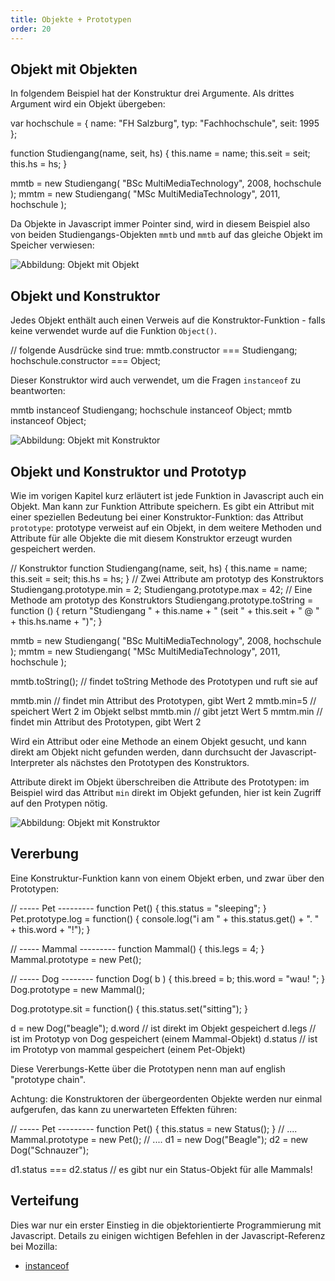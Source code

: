 ```yaml
---
title: Objekte + Prototypen
order: 20
---
```


## Objekt mit Objekten

In folgendem Beispiel hat der Konstruktur drei Argumente. Als
drittes Argument wird ein Objekt übergeben:

<javascript caption="Objekt mit Objekt">
  var hochschule = {
    name: "FH Salzburg",
    typ: "Fachhochschule",
    seit: 1995
  };

  function Studiengang(name, seit, hs) {
    this.name = name;
    this.seit = seit;
    this.hs = hs;
  }

  mmtb = new Studiengang( "BSc MultiMediaTechnology", 2008, hochschule );
  mmtm = new Studiengang( "MSc MultiMediaTechnology", 2011, hochschule );
</javascript>

Da Objekte in Javascript immer Pointer sind, wird in diesem Beispiel also von
beiden Studiengangs-Objekten `mmtb` und `mmtb` auf das gleiche Objekt im
Speicher verwiesen:

![Abbildung: Objekt mit Objekt](/images/objekt-mit-objekt.png)

## Objekt und Konstruktor

Jedes Objekt enthält auch einen Verweis auf die Konstruktor-Funktion - falls
keine verwendet wurde auf die Funktion `Object()`.

<javascript caption="Fortsetzung: Konstruktor-Funktionen">
// folgende Ausdrücke sind true:
mmtb.constructor === Studiengang;
hochschule.constructor === Object;
</javascript>

Dieser Konstruktor wird auch verwendet, um die Fragen `instanceof` zu beantworten:

<javascript caption="Fortsetzung: Operator instanceof">
mmtb instanceof Studiengang;
hochschule instanceof Object;
mmtb instanceof Object;
</javascript>

![Abbildung: Objekt mit Konstruktor](/images/objekt-mit-objekt-und-constructor.png)


## Objekt und Konstruktor und Prototyp

Wie im vorigen Kapitel kurz erläutert ist jede Funktion in Javascript auch ein Objekt.
Man kann zur Funktion Attribute speichern.  Es gibt ein Attribut mit einer speziellen Bedeutung
bei einer Konstruktor-Funktion: das Attribut `prototype`: prototype verweist auf ein Objekt,
in dem weitere Methoden und Attribute für alle Objekte die mit diesem Konstruktor erzeugt wurden
gespeichert werden.

<javascript caption="Methoden und Attribute definieren mit dem Prototyp">
  // Konstruktor
  function Studiengang(name, seit, hs) {
    this.name = name;
    this.seit = seit;
    this.hs = hs;
  }
  // Zwei Attribute am prototyp des Konstruktors
  Studiengang.prototype.min = 2;
  Studiengang.prototype.max = 42;
  // Eine Methode am prototyp des Konstruktors
  Studiengang.prototype.toString = function () {
    return "Studiengang " + this.name + " (seit " + this.seit + " @ " + this.hs.name + ")";
  }

  mmtb = new Studiengang( "BSc MultiMediaTechnology", 2008, hochschule );
  mmtm = new Studiengang( "MSc MultiMediaTechnology", 2011, hochschule );

  mmtb.toString();  // findet toString Methode des Prototypen und ruft sie auf

  mmtb.min    // findet min Attribut des Prototypen, gibt Wert 2 
  mmtb.min=5  // speichert Wert 2 im Objekt selbst
  mmtb.min    // gibt jetzt Wert 5
  mmtm.min    // findet min Attribut des Prototypen, gibt Wert 2 
</javascript>

Wird ein Attribut oder eine Methode an einem Objekt gesucht, und
kann direkt am Objekt nicht gefunden werden, dann durchsucht
der Javascript-Interpreter als nächstes den Prototypen des Konstruktors.

Attribute direkt im Objekt überschreiben die Attribute des Prototypen: im Beispiel
wird das Attribut `min` direkt im Objekt gefunden, hier ist kein Zugriff auf den Protypen nötig.


![Abbildung: Objekt mit Konstruktor](/images/objekt-mit-prototyp.png)

## Vererbung

Eine Konstruktur-Funktion kann von einem Objekt erben, und zwar über den Prototypen:

<javascript caption="Vererbung von Attributen">
  // ----- Pet ---------
  function Pet() {
    this.status = "sleeping";
  }
  Pet.prototype.log = function() {
    console.log("i am " + this.status.get() + ". " + this.word + "!");
  }

  // ----- Mammal ---------
  function Mammal() {
    this.legs = 4;
  }
  Mammal.prototype = new Pet();

  // ----- Dog --------
  function Dog( b ) {
    this.breed = b;
    this.word = "wau! ";
  }
  Dog.prototype = new Mammal();

  Dog.prototype.sit = function() {
    this.status.set("sitting");
  }

  d = new Dog("beagle");
  d.word    // ist direkt im Objekt gespeichert
  d.legs    // ist im Prototyp von Dog gespeichert (einem Mammal-Objekt)
  d.status  // ist im Prototyp von mammal gespeichert (einem Pet-Objekt)
</javascript>

Diese Vererbungs-Kette über die Prototypen nenn man auf english "prototype chain". 

Achtung: die Konstruktoren der übergeordenten Objekte werden nur einmal aufgerufen,
das kann zu unerwarteten Effekten führen:

<javascript caption="Vererbung von Attributen">
  // ----- Pet ---------
  function Pet() {
    this.status = new Status();
  }
  // ....
  Mammal.prototype = new Pet();
  // ....
  d1 = new Dog("Beagle");
  d2 = new Dog("Schnauzer");
  
  d1.status === d2.status // es gibt nur ein Status-Objekt für alle Mammals!
</javascript>




## Verteifung

Dies war nur ein erster Einstieg in die objektorientierte Programmierung mit Javascript.
Details zu einigen wichtigen Befehlen in der Javascript-Referenz bei Mozilla:

* [instanceof](https://developer.mozilla.org/en/JavaScript/Reference/Operators/instanceof)
